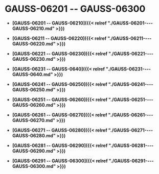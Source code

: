 # GAUSS-06201 -- GAUSS-06300<a name="ZH-CN_TOPIC_0302073248"></a>

-   **[GAUSS-06201 -- GAUSS-06210]({{< relref "./GAUSS-06201----GAUSS-06210.md" >}})**  

-   **[GAUSS-06211 -- GAUSS-06220]({{< relref "./GAUSS-06211----GAUSS-06220.md" >}})**  

-   **[GAUSS-06221 -- GAUSS-06230]({{< relref "./GAUSS-06221----GAUSS-06230.md" >}})**  

-   **[GAUSS-06231 -- GAUSS-0640]({{< relref "./GAUSS-06231----GAUSS-0640.md" >}})**  

-   **[GAUSS-06241 -- GAUSS-06250]({{< relref "./GAUSS-06241----GAUSS-06250.md" >}})**  

-   **[GAUSS-06251 -- GAUSS-06260]({{< relref "./GAUSS-06251----GAUSS-06260.md" >}})**  

-   **[GAUSS-06261 -- GAUSS-06270]({{< relref "./GAUSS-06261----GAUSS-06270.md" >}})**  

-   **[GAUSS-06271 -- GAUSS-06280]({{< relref "./GAUSS-06271----GAUSS-06280.md" >}})**  

-   **[GAUSS-06281 -- GAUSS-06290]({{< relref "./GAUSS-06281----GAUSS-06290.md" >}})**  

-   **[GAUSS-06291 -- GAUSS-06300]({{< relref "./GAUSS-06291----GAUSS-06300.md" >}})**  


